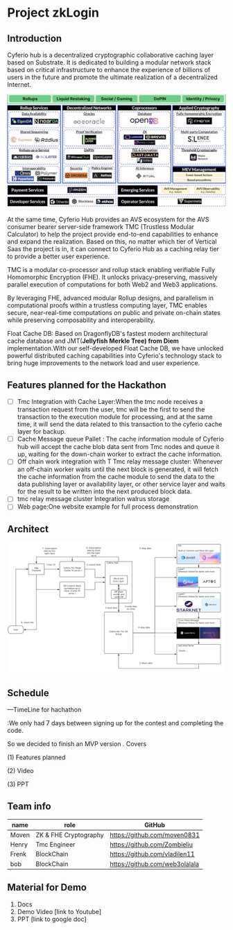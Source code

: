 # Project zkLogin
## Introduction

Cyferio hub is a decentralized cryptographic collaborative caching layer based on Substrate. It is dedicated to building a modular network stack based on critical infrastructure to enhance the experience of billions of users in the future and promote the ultimate realization of a decentralized Internet.

![Breif WorkFlow](doc/ecosystem.png)

At the same time, Cyferio Hub provides an AVS ecosystem for the AVS consumer bearer server-side framework TMC (Trustless Modular Calculator) to help the project provide end-to-end capabilities to enhance and expand the realization. Based on this, no matter which tier of Vertical Saas the project is in, it can connect to Cyferio Hub as a caching relay tier to provide a better user experience.

TMC is a modular co-processor and rollup stack enabling verifiable Fully Homomorphic Encryption (FHE). It unlocks privacy-preserving, massively parallel execution of computations for both Web2 and Web3 applications.

By leveraging FHE, advanced modular Rollup designs, and parallelism in computational proofs within a trustless computing layer, TMC enables secure, near-real-time computations on public and private on-chain states while preserving composability and interoperability.

Float Cache DB: Based on DragonflyDB's fastest modern architectural cache database and JMT(**Jellyfish Merkle Tree) from Diem** implementation.With our self-developed Float Cache DB, we have unlocked powerful distributed caching capabilities into Cyferio's technology stack to bring huge improvements to the network load and user experience.

## Features planned for the Hackathon

- [ ] Tmc Integration with Cache Layer:When the tmc node receives a transaction request from the user, tmc will be the first to send the transaction to the execution module for processing, and at the same time, it will send the data related to this transaction to the cyferio cache layer for backup.
- [ ] Cache Message queue Pallet : The cache information module of Cyferio hub will accept the cache blob data sent from Tmc nodes and queue it up, waiting for the down-chain worker to extract the cache information.
- [ ] Off chain work integration with T Tmc relay message cluster: Whenever an off-chain worker waits until the next block is generated, it will fetch the cache information from the cache module to send the data to the data publishing layer or availability layer, or other service layer and waits for the result to be written into the next produced block data.
- [ ] tmc relay message cluster Integration walrus storage
- [ ] Web page:One website example for full process demonstration

## Architect
![Breif WorkFlow](doc/architect.png)

## Schedule
—TimeLine for hachathon 

:We only had 7 days between signing up for the contest and completing the code.

So we decided to finish an MVP version . Covers

(1) Features planned

(2) Video

(3) PPT

## Team info
| name         | role         | GitHub |
| ----------- | ----------- | -----------  |
| Moven  | ZK & FHE Cryptography  | https://github.com/moven0831   
| Henry       | Tmc Engineer   |   https://github.com/Zombieliu     |
| Frenk  | BlockChain  | https://github.com/vladilen11   
| bob       | BlockChain   |   https://github.com/web3olalala     |


## Material for Demo
1. Docs
2. Demo Video [link to Youtube]
3. PPT [link to google doc]

